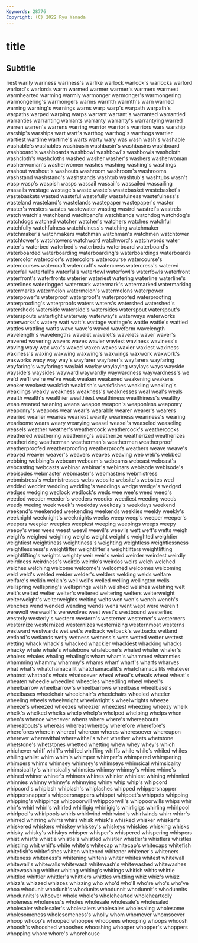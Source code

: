 ```yaml
---
Keywords: 28776
Copyright: (C) 2022 Ryu Yamada
---
```



# title

## Subtitle
riest warily wariness wariness's warlike
warlock warlock's warlocks warlord warlord's warlords warm warmed warmer warmer's
warmers warmest warmhearted warming warmly warmonger warmonger's warmongering warmongering's warmongers
warms warmth warmth's warn warned warning warning's warnings warns warp
warp's warpath warpath's warpaths warped warping warps warrant warrant's warranted
warrantied warranties warranting warrants warranty warranty's warrantying warred warren warren's
warrens warring warrior warrior's warriors wars warship warship's warships wart
wart's warthog warthog's warthogs wartier wartiest wartime wartime's warts warty
wary was wash wash's washable washable's washables washbasin washbasin's washbasins
washboard washboard's washboards washbowl washbowl's washbowls washcloth washcloth's washcloths washed
washer washer's washers washerwoman washerwoman's washerwomen washes washing washing's washings
washout washout's washouts washroom washroom's washrooms washstand washstand's washstands washtub
washtub's washtubs wasn't wasp wasp's waspish wasps wassail wassail's wassailed
wassailing wassails wastage wastage's waste waste's wastebasket wastebasket's wastebaskets wasted
wasteful wastefully wastefulness wastefulness's wasteland wasteland's wastelands wastepaper wastepaper's waster
waster's wasters wastes wastewater wasting wastrel wastrel's wastrels watch watch's
watchband watchband's watchbands watchdog watchdog's watchdogs watched watcher watcher's watchers
watches watchful watchfully watchfulness watchfulness's watching watchmaker watchmaker's watchmakers watchman
watchman's watchmen watchtower watchtower's watchtowers watchword watchword's watchwords water water's
waterbed waterbed's waterbeds waterboard waterboard's waterboarded waterboarding waterboarding's waterboardings waterboards
watercolor watercolor's watercolors watercourse watercourse's watercourses watercraft watercraft's watercress watercress's
watered waterfall waterfall's waterfalls waterfowl waterfowl's waterfowls waterfront waterfront's waterfronts
waterier wateriest watering waterline waterline's waterlines waterlogged watermark watermark's watermarked
watermarking watermarks watermelon watermelon's watermelons waterpower waterpower's waterproof waterproof's waterproofed
waterproofing waterproofing's waterproofs waters waters's watershed watershed's watersheds waterside waterside's
watersides waterspout waterspout's waterspouts watertight waterway waterway's waterways waterworks waterworks's
watery watt watt's wattage wattage's wattle wattle's wattled wattles wattling
watts wave wave's waved waveform wavelength wavelength's wavelengths wavelet wavelet's
wavelets waver waver's wavered wavering wavers waves wavier waviest waviness
waviness's waving wavy wax wax's waxed waxen waxes waxier waxiest
waxiness waxiness's waxing waxwing waxwing's waxwings waxwork waxwork's waxworks waxy
way way's wayfarer wayfarer's wayfarers wayfaring wayfaring's wayfarings waylaid waylay
waylaying waylays ways wayside wayside's waysides wayward waywardly waywardness waywardness's
we we'd we'll we're we've weak weaken weakened weakening weakens
weaker weakest weakfish weakfish's weakfishes weakling weakling's weaklings weakly weakness
weakness's weaknesses weal weal's weals wealth wealth's wealthier wealthiest wealthiness
wealthiness's wealthy wean weaned weaning weans weapon weapon's weaponless weaponry
weaponry's weapons wear wear's wearable wearer wearer's wearers wearied wearier
wearies weariest wearily weariness weariness's wearing wearisome wears weary wearying
weasel weasel's weaseled weaseling weasels weather weather's weathercock weathercock's weathercocks
weathered weathering weathering's weatherize weatherized weatherizes weatherizing weatherman weatherman's weathermen
weatherproof weatherproofed weatherproofing weatherproofs weathers weave weave's weaved weaver weaver's
weavers weaves weaving web web's webbed webbing webbing's webcam webcam's
webcams webcast webcast's webcasting webcasts webinar webinar's webinars webisode webisode's
webisodes webmaster webmaster's webmasters webmistress webmistress's webmistresses webs website website's
websites wed wedded wedder wedding wedding's weddings wedge wedge's wedged
wedges wedging wedlock wedlock's weds wee wee's weed weed's weeded
weeder weeder's weeders weedier weediest weeding weeds weedy weeing week
week's weekday weekday's weekdays weekend weekend's weekended weekending weekends weeklies
weekly weekly's weeknight weeknight's weeknights weeks weep weep's weeper weeper's
weepers weepier weepies weepiest weeping weepings weeps weepy weepy's weer
wees weest weevil weevil's weevils weft weft's wefts weigh weigh's
weighed weighing weighs weight weight's weighted weightier weightiest weightiness weightiness's
weighting weightless weightlessness weightlessness's weightlifter weightlifter's weightlifters weightlifting weightlifting's weights
weighty weir weir's weird weirder weirdest weirdly weirdness weirdness's weirdo
weirdo's weirdos weirs welch welched welches welching welcome welcome's welcomed
welcomes welcoming weld weld's welded welder welder's welders welding welds
welfare welfare's welkin welkin's well well's welled welling wellington wells
wellspring wellspring's wellsprings welsh welshed welshes welshing welt welt's welted
welter welter's weltered weltering welters welterweight welterweight's welterweights welting welts
wen wen's wench wench's wenches wend wended wending wends wens
went wept were weren't werewolf werewolf's werewolves west west's westbound
westerlies westerly westerly's western western's westerner westerner's westerners westernize westernized
westernizes westernizing westernmost westerns westward westwards wet wet's wetback wetback's
wetbacks wetland wetland's wetlands wetly wetness wetness's wets wetted wetter
wettest wetting whack whack's whacked whackier whackiest whacking whacks whacky
whale whale's whalebone whalebone's whaled whaler whaler's whalers whales whaling
whaling's wham wham's whammed whammies whamming whammy whammy's whams wharf
wharf's wharfs wharves what what's whatchamacallit whatchamacallit's whatchamacallits whatever whatnot
whatnot's whats whatsoever wheal wheal's wheals wheat wheat's wheaten wheedle
wheedled wheedles wheedling wheel wheel's wheelbarrow wheelbarrow's wheelbarrows wheelbase wheelbase's
wheelbases wheelchair wheelchair's wheelchairs wheeled wheeler wheeling wheels wheelwright wheelwright's
wheelwrights wheeze wheeze's wheezed wheezes wheezier wheeziest wheezing wheezy whelk
whelk's whelked whelks whelp whelp's whelped whelping whelps when when's
whence whenever whens where where's whereabouts whereabouts's whereas whereat whereby
wherefore wherefore's wherefores wherein whereof whereon wheres wheresoever whereupon wherever
wherewithal wherewithal's whet whether whets whetstone whetstone's whetstones whetted whetting
whew whey whey's which whichever whiff whiff's whiffed whiffing whiffs
while while's whiled whiles whiling whilst whim whim's whimper whimper's
whimpered whimpering whimpers whims whimsey whimsey's whimseys whimsical whimsicality whimsicality's
whimsically whimsies whimsy whimsy's whine whine's whined whiner whiner's whiners
whines whinier whiniest whining whinnied whinnies whinny whinny's whinnying whiny
whip whip's whipcord whipcord's whiplash whiplash's whiplashes whipped whippersnapper whippersnapper's
whippersnappers whippet whippet's whippets whipping whipping's whippings whippoorwill whippoorwill's whippoorwills
whips whir whir's whirl whirl's whirled whirligig whirligig's whirligigs whirling
whirlpool whirlpool's whirlpools whirls whirlwind whirlwind's whirlwinds whirr whirr's whirred
whirring whirrs whirs whisk whisk's whisked whisker whisker's whiskered whiskers
whiskey whiskey's whiskeys whiskies whisking whisks whisky whisky's whiskys whisper
whisper's whispered whispering whispers whist whist's whistle whistle's whistled whistler
whistler's whistlers whistles whistling whit whit's white white's whitecap whitecap's
whitecaps whitefish whitefish's whitefishes whiten whitened whitener whitener's whiteners whiteness
whiteness's whitening whitens whiter whites whitest whitewall whitewall's whitewalls whitewash
whitewash's whitewashed whitewashes whitewashing whither whiting whiting's whitings whitish whits
whittle whittled whittler whittler's whittlers whittles whittling whiz whiz's whizz
whizz's whizzed whizzes whizzing who who'd who'll who're who's who've
whoa whodunit whodunit's whodunits whodunnit whodunnit's whodunnits whodunnits's whoever whole
whole's wholehearted wholeheartedly wholeness wholeness's wholes wholesale wholesale's wholesaled wholesaler
wholesaler's wholesalers wholesales wholesaling wholesome wholesomeness wholesomeness's wholly whom whomever
whomsoever whoop whoop's whooped whoopee whoopees whooping whoops whoosh whoosh's
whooshed whooshes whooshing whopper whopper's whoppers whopping whore whore's whorehouse
